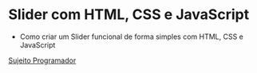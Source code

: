 # Slider com HTML, CSS e JavaScript

- Como criar um Slider funcional de forma simples com HTML, CSS e JavaScript

[Sujeito Programador](https://www.youtube.com/watch?v=BpzyuuPIEaQ&list=PLn-1oXF21q6IwN9F3qZF9-2yEpkAtjU9w&index=2&t=1s)